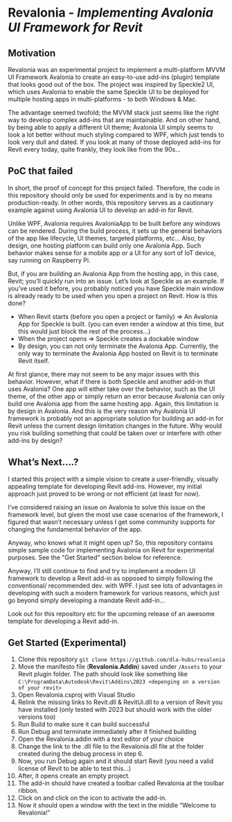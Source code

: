 # Revalonia - _Implementing Avalonia UI Framework for Revit_

## Motivation

Revalonia was an experimental project to implement a multi-platform MVVM UI
Framework Avalonia to create an easy-to-use add-ins (plugin) template that looks
good out of the box. The project was inspired by Speckle2 UI, which uses
Avalonia to enable the same Speckle UI to be deployed for multiple hosting apps
in multi-platforms - to both Windows & Mac.

The advantage seemed twofold; the MVVM stack just seems like the right way to
develop complex add-ins that are maintainable. And on other hand, by being able
to apply a different UI theme; Avalonia UI simply seems to look a lot better
without much styling compared to WPF, which just tends to look very dull and
dated. If you look at many of those deployed add-ins for Revit every today,
quite frankly, they look like from the 90s…

## PoC that failed

In short, the proof of concept for this project failed. Therefore, the code in
this repository should only be used for experiments and is by no means
production-ready. In other words, this repository serves as a cautionary example
against using Avalonia UI to develop an add-in for Revit.

Unlike WPF, Avalonia requires AvaloniaApp to be built before any windows can be
rendered. During the build process, it sets up the general behaviors of the app
like lifecycle, UI themes, targeted platforms, etc… Also, by design, one hosting
platform can build only one Avalonia App. Such behavior makes sense for a mobile
app or a UI for any sort of IoT device, say running on Raspberry Pi.

But, if you are building an Avalonia App from the hosting app, in this case,
Revit; you’ll quickly run into an issue. Let’s look at Speckle as an example. If
you’ve used it before, you probably noticed you have Speckle main window is
already ready to be used when you open a project on Revit. How is this done?

- When Revit starts (before you open a project or family) ⇒ An Avalonia App for
  Speckle is built. (you can even render a window at this time, but this would
  just block the rest of the process…)
- When the project opens ⇒ Speckle creates a dockable window
- By design, you can not only terminate the Avalonia App. Currently, the only
  way to terminate the Avalonia App hosted on Revit is to terminate Revit
  itself.

At first glance, there may not seem to be any major issues with this behavior.
However, what if there is both Speckle and another add-in that uses Avalonia?
One app will either take over the behavior, such as the UI theme, of the other
app or simply return an error because Avalonia can only build one Avalonia app
from the same hosting app. Again, this limitation is by design in Avalonia. And
this is the very reason why Avalonia UI framework is probably not an appropriate
solution for building an add-in for Revit unless the current design limitation
changes in the future. Why would you risk building something that could be taken
over or interfere with other add-ins by design?

## What’s Next….?

I started this project with a simple vision to create a user-friendly, visually
appealing template for developing Revit add-ins. However, my initial approach
just proved to be wrong or not efficient (at least for now).

I’ve considered raising an issue on Avalonia to solve this issue on the
framework level, but given the most use case scenarios of the framework, I
figured that wasn’t necessary unless I get some community supports for changing
the fundamental behavior of the app.

Anyway, who knows what it might open up? So, this repository contains simple
sample code for implementing Avalonia on Revit for experimental purposes. See
the "Get Started" section below for reference.

Anyway, I’ll still continue to find and try to implement a modern UI framework
to develop a Revit add-in as opposed to simply following the conventional/
recommended dev. with WPF. I just see lots of advantages in developing with such
a modern framework for various reasons, which just go beyond simply developing a
mandate Revit add-in…

Look out for this repository etc for the upcoming release of an awesome template
for developing a Revit add-in.

## Get Started (Experimental)

1. Clone this repository `git clone https://github.com/dla-hubs/revalonia`
2. Move the manifesto file (__Revalonia.Addin__) saved under `/Assets` to your
   Revit plugin folder. The path should look like something like
   `C:\ProgramData\Autodesk\Revit\Addins\2023 <depenging on a version of your revit>`
3. Open Revalonia.csproj with Visual Studio
4. Relink the missing links to Revit.dll & RevitUi.dll to a version of Revit you
   have installed (only tested with 2023 but should work with the older versions
   too)
5. Run Build to make sure it can build successful
6. Run Debug and terminate immediately after it finished building
7. Open the Revalonia.addin with a text editor of your choice
8. Change the link to the .dll file to the Revalonia.dll file at the folder
   created during the debug process in step 6.
9. Now, you run Debug again and it should start Revit (you need a valid license
   of Revit to be able to test this…)
10. After, it opens create an empty project.
11. The add-in should have created a toolbar called Revalonia at the toolbar
    ribbon.
12. Click on and click on the icon to activate the add-in.
13. Now it should open a window with the text in the middle “Welcome to
    Revalonia!”
